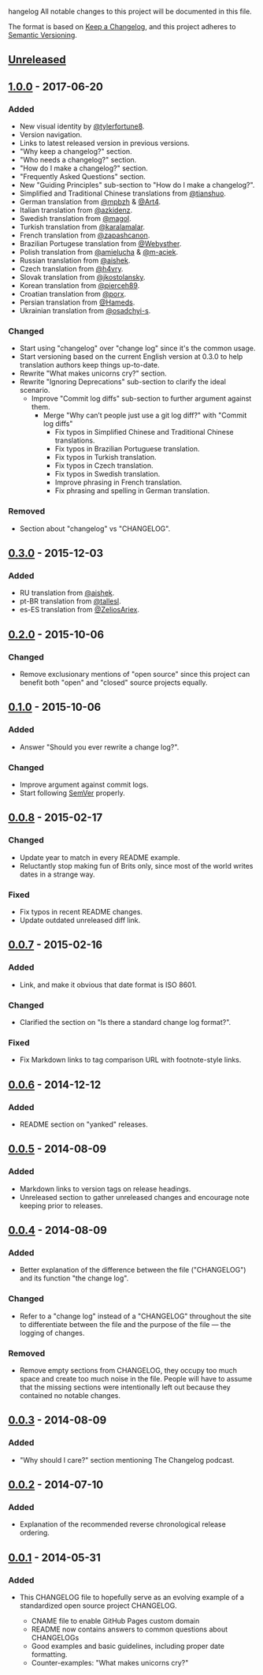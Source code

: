 hangelog
All notable changes to this project will be documented in this file.

The format is based on [Keep a Changelog](https://keepachangelog.com/en/1.0.0/),
and this project adheres to [Semantic Versioning](https://semver.org/spec/v2.0.0.html).

## [Unreleased]

## [1.0.0] - 2017-06-20
### Added
- New visual identity by [@tylerfortune8](https://github.com/tylerfortune8).
- Version navigation.
- Links to latest released version in previous versions.
- "Why keep a changelog?" section.
- "Who needs a changelog?" section.
- "How do I make a changelog?" section.
- "Frequently Asked Questions" section.
- New "Guiding Principles" sub-section to "How do I make a changelog?".
- Simplified and Traditional Chinese translations from [@tianshuo](https://github.com/tianshuo).
- German translation from [@mpbzh](https://github.com/mpbzh) & [@Art4](https://github.com/Art4).
- Italian translation from [@azkidenz](https://github.com/azkidenz).
- Swedish translation from [@magol](https://github.com/magol).
- Turkish translation from [@karalamalar](https://github.com/karalamalar).
- French translation from [@zapashcanon](https://github.com/zapashcanon).
- Brazilian Portugese translation from [@Webysther](https://github.com/Webysther).
- Polish translation from [@amielucha](https://github.com/amielucha) & [@m-aciek](https://github.com/m-aciek).
- Russian translation from [@aishek](https://github.com/aishek).
- Czech translation from [@h4vry](https://github.com/h4vry).
- Slovak translation from [@jkostolansky](https://github.com/jkostolansky).
- Korean translation from [@pierceh89](https://github.com/pierceh89).
- Croatian translation from [@porx](https://github.com/porx).
- Persian translation from [@Hameds](https://github.com/Hameds).
- Ukrainian translation from [@osadchyi-s](https://github.com/osadchyi-s).

### Changed
- Start using "changelog" over "change log" since it's the common usage.
- Start versioning based on the current English version at 0.3.0 to help
translation authors keep things up-to-date.
- Rewrite "What makes unicorns cry?" section.
- Rewrite "Ignoring Deprecations" sub-section to clarify the ideal
  scenario.
  - Improve "Commit log diffs" sub-section to further argument against
    them.
    - Merge "Why can’t people just use a git log diff?" with "Commit log
      diffs"
      - Fix typos in Simplified Chinese and Traditional Chinese translations.
      - Fix typos in Brazilian Portuguese translation.
      - Fix typos in Turkish translation.
      - Fix typos in Czech translation.
      - Fix typos in Swedish translation.
      - Improve phrasing in French translation.
      - Fix phrasing and spelling in German translation.

### Removed
- Section about "changelog" vs "CHANGELOG".

## [0.3.0] - 2015-12-03
### Added
- RU translation from [@aishek](https://github.com/aishek).
- pt-BR translation from [@tallesl](https://github.com/tallesl).
- es-ES translation from [@ZeliosAriex](https://github.com/ZeliosAriex).

## [0.2.0] - 2015-10-06
### Changed
- Remove exclusionary mentions of "open source" since this project can
benefit both "open" and "closed" source projects equally.

## [0.1.0] - 2015-10-06
### Added
- Answer "Should you ever rewrite a change log?".

### Changed
- Improve argument against commit logs.
- Start following [SemVer](https://semver.org) properly.

## [0.0.8] - 2015-02-17
### Changed
- Update year to match in every README example.
- Reluctantly stop making fun of Brits only, since most of the world
  writes dates in a strange way.

### Fixed
- Fix typos in recent README changes.
- Update outdated unreleased diff link.

## [0.0.7] - 2015-02-16
### Added
- Link, and make it obvious that date format is ISO 8601.

### Changed
- Clarified the section on "Is there a standard change log format?".

### Fixed
- Fix Markdown links to tag comparison URL with footnote-style links.

## [0.0.6] - 2014-12-12
### Added
- README section on "yanked" releases.

## [0.0.5] - 2014-08-09
### Added
- Markdown links to version tags on release headings.
- Unreleased section to gather unreleased changes and encourage note
keeping prior to releases.

## [0.0.4] - 2014-08-09
### Added
- Better explanation of the difference between the file ("CHANGELOG")
and its function "the change log".

### Changed
- Refer to a "change log" instead of a "CHANGELOG" throughout the site
to differentiate between the file and the purpose of the file — the
logging of changes.

### Removed
- Remove empty sections from CHANGELOG, they occupy too much space and
create too much noise in the file. People will have to assume that the
missing sections were intentionally left out because they contained no
notable changes.

## [0.0.3] - 2014-08-09
### Added
- "Why should I care?" section mentioning The Changelog podcast.

## [0.0.2] - 2014-07-10
### Added
- Explanation of the recommended reverse chronological release ordering.

## [0.0.1] - 2014-05-31
### Added
- This CHANGELOG file to hopefully serve as an evolving example of a
  standardized open source project CHANGELOG.
  - CNAME file to enable GitHub Pages custom domain
  - README now contains answers to common questions about CHANGELOGs
  - Good examples and basic guidelines, including proper date formatting.
  - Counter-examples: "What makes unicorns cry?"

  [Unreleased]: https://github.com/olivierlacan/keep-a-changelog/compare/v1.0.0...HEAD
  [1.0.0]: https://github.com/olivierlacan/keep-a-changelog/compare/v0.3.0...v1.0.0
  [0.3.0]: https://github.com/olivierlacan/keep-a-changelog/compare/v0.2.0...v0.3.0
  [0.2.0]: https://github.com/olivierlacan/keep-a-changelog/compare/v0.1.0...v0.2.0
  [0.1.0]: https://github.com/olivierlacan/keep-a-changelog/compare/v0.0.8...v0.1.0
  [0.0.8]: https://github.com/olivierlacan/keep-a-changelog/compare/v0.0.7...v0.0.8
  [0.0.7]: https://github.com/olivierlacan/keep-a-changelog/compare/v0.0.6...v0.0.7
  [0.0.6]: https://github.com/olivierlacan/keep-a-changelog/compare/v0.0.5...v0.0.6
  [0.0.5]: https://github.com/olivierlacan/keep-a-changelog/compare/v0.0.4...v0.0.5
  [0.0.4]: https://github.com/olivierlacan/keep-a-changelog/compare/v0.0.3...v0.0.4
  [0.0.3]: https://github.com/olivierlacan/keep-a-changelog/compare/v0.0.2...v0.0.3
  [0.0.2]: https://github.com/olivierlacan/keep-a-changelog/compare/v0.0.1...v0.0.2
  [0.0.1]: https://github.com/olivierlacan/keep-a-changelog/releases/tag/v0.0.1

